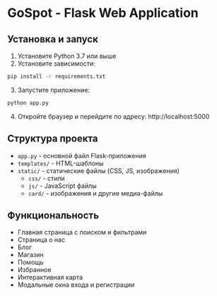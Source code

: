 # GoSpot - Flask Web Application

## Установка и запуск

1. Установите Python 3.7 или выше
2. Установите зависимости:
```bash
pip install -r requirements.txt
```
3. Запустите приложение:
```bash
python app.py
```
4. Откройте браузер и перейдите по адресу: http://localhost:5000

## Структура проекта

- `app.py` - основной файл Flask-приложения
- `templates/` - HTML-шаблоны
- `static/` - статические файлы (CSS, JS, изображения)
  - `css/` - стили
  - `js/` - JavaScript файлы
  - `card/` - изображения и другие медиа-файлы

## Функциональность

- Главная страница с поиском и фильтрами
- Страница о нас
- Блог
- Магазин
- Помощь
- Избранное
- Интерактивная карта
- Модальные окна входа и регистрации 